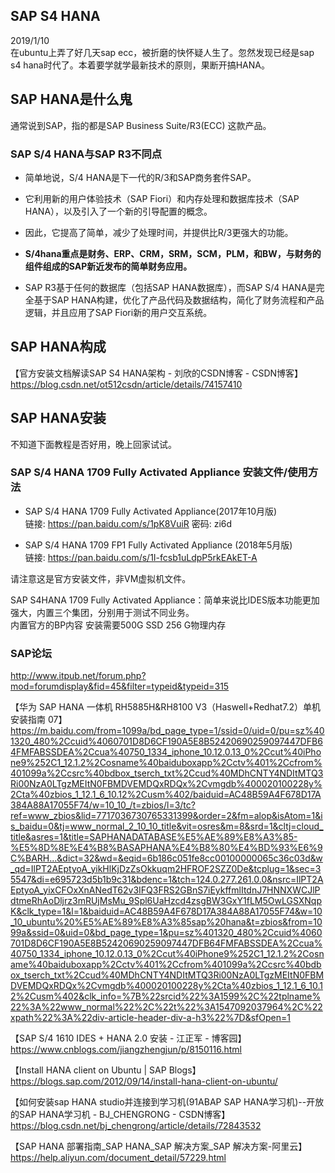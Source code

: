 ## SAP S4 HANA
2019/1/10  
  在ubuntu上弄了好几天sap ecc，被折磨的快怀疑人生了。忽然发现已经是sap s4 hana时代了。本着要学就学最新技术的原则，果断开搞HANA。  

## SAP HANA是什么鬼
通常说到SAP，指的都是SAP Business Suite/R3(ECC) 这款产品。  

### SAP S/4 HANA与SAP R3不同点

  - 简单地说，S/4 HANA是下一代的R/3和SAP商务套件SAP。  
  - 它利用新的用户体验技术（SAP Fiori）和内存处理和数据库技术（SAP HANA），以及引入了一个新的引导配置的概念。  
  - 因此，它提高了简单，减少了处理时间，并提供比R/3更强大的功能。
  - **S/4hana重点是财务、ERP、CRM，SRM，SCM，PLM，和BW，与财务的组件组成的SAP新近发布的简单财务应用。**  

  - SAP R3基于任何的数据库（包括SAP HANA数据库），而SAP S/4 HANA是完全基于SAP HANA构建，优化了产品代码及数据结构，简化了财务流程和产品逻辑，并且应用了SAP Fiori新的用户交互系统。  
   
## SAP HANA构成
【官方安装文档解读SAP S4 HANA架构 - 刘欣的CSDN博客 - CSDN博客】https://blog.csdn.net/ot512csdn/article/details/74157410

## SAP HANA安装
不知道下面教程是否好用，晚上回家试试。  

### SAP S/4 HANA 1709 Fully Activated Appliance 安装文件/使用方法

  - SAP S/4 HANA 1709 Fully Activated Appliance(2017年10月版)   
   链接: https://pan.baidu.com/s/1pK8VuiR 密码: zi6d

  - SAP S/4 HANA 1709 FP1 Fully Activated Appliance (2018年5月版)  
   链接: https://pan.baidu.com/s/1I-fcsb1uLdpP5rkEAkET-A

   请注意这是官方安装文件，非VM虚拟机文件。

SAP S4HANA 1709 Fully Activated Appliance：简单来说比IDES版本功能更加强大，内置三个集团，分别用于测试不同业务。  
内置官方的BP内容 安装需要500G SSD   256 G物理内存  

### SAP论坛
http://www.itpub.net/forum.php?mod=forumdisplay&fid=45&filter=typeid&typeid=315


【华为 SAP HANA 一体机 RH5885H&RH8100 V3（Haswell+Redhat7.2）单机安装指南 07】　　
https://m.baidu.com/from=1099a/bd_page_type=1/ssid=0/uid=0/pu=sz%401320_480%2Ccuid%4060701D8D6CF190A5E8B52420690259097447DFB64FMFABSSDEA%2Ccua%40750_1334_iphone_10.12.0.13_0%2Ccut%40iPhone9%252C1_12.1.2%2Cosname%40baiduboxapp%2Cctv%401%2Ccfrom%401099a%2Ccsrc%40bdbox_tserch_txt%2Ccud%40MDhCNTY4NDItMTQ3Ri00NzA0LTgzMEItN0FBMDVEMDQxRDQx%2Cvmgdb%400020100228y%2Cta%40zbios_1_12.1_6_10.12%2Cusm%402/baiduid=AC48B59A4F678D17A384A88A17055F74/w=10_10_/t=zbios/l=3/tc?ref=www_zbios&lid=7717036730765331399&order=2&fm=alop&isAtom=1&is_baidu=0&tj=www_normal_2_10_10_title&vit=osres&m=8&srd=1&cltj=cloud_title&asres=1&title=SAPHANADATABASE%E5%AE%89%E8%A3%85-%E5%8D%8E%E4%B8%BASAPHANA%E4%B8%80%E4%BD%93%E6%9C%BARH...&dict=32&wd=&eqid=6b186c051fe8cc00100000065c36c03d&w_qd=IlPT2AEptyoA_yikHlKjDzZsOkkuqm2HFROF2SZZ0De&tcplug=1&sec=35547&di=e695723d5b1b9c31&bdenc=1&tch=124.0.277.261.0.0&nsrc=IlPT2AEptyoA_yixCFOxXnANedT62v3IFQ3FRS2GBnS7iEykffmlItdnJ7HNNXWCJlPdtmeRhAoDljrz3mRUjMsMu_9Spl6UaHzcd4zsgBW3GxY1fLM5OwLGSXNqpK&clk_type=1&l=1&baiduid=AC48B59A4F678D17A384A88A17055F74&w=10_10_ubuntu%20%E5%AE%89%E8%A3%85sap%20hana&t=zbios&from=1099a&ssid=0&uid=0&bd_page_type=1&pu=sz%401320_480%2Ccuid%4060701D8D6CF190A5E8B52420690259097447DFB64FMFABSSDEA%2Ccua%40750_1334_iphone_10.12.0.13_0%2Ccut%40iPhone9%252C1_12.1.2%2Cosname%40baiduboxapp%2Cctv%401%2Ccfrom%401099a%2Ccsrc%40bdbox_tserch_txt%2Ccud%40MDhCNTY4NDItMTQ3Ri00NzA0LTgzMEItN0FBMDVEMDQxRDQx%2Cvmgdb%400020100228y%2Cta%40zbios_1_12.1_6_10.12%2Cusm%402&clk_info=%7B%22srcid%22%3A1599%2C%22tplname%22%3A%22www_normal%22%2C%22t%22%3A1547092037964%2C%22xpath%22%3A%22div-article-header-div-a-h3%22%7D&sfOpen=1

【SAP S/4 1610 IDES + HANA 2.0 安装 - 江正军 - 博客园】  
https://www.cnblogs.com/jiangzhengjun/p/8150116.html

【Install HANA client on Ubuntu | SAP Blogs】  
https://blogs.sap.com/2012/09/14/install-hana-client-on-ubuntu/

【如何安装sap HANA studio并连接到学习机(91ABAP SAP HANA学习机)--开放的SAP HANA学习机 - BJ_CHENGRONG - CSDN博客】  
https://blog.csdn.net/bj_chengrong/article/details/72843532

【SAP HANA 部署指南_SAP HANA_SAP 解决方案_SAP 解决方案-阿里云】  
https://help.aliyun.com/document_detail/57229.html